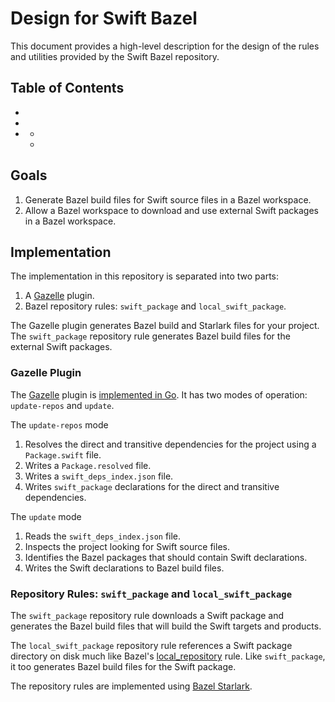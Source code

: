 # Design for Swift Bazel

This document provides a high-level description for the design of the rules and utilities provided
by the Swift Bazel repository.

## Table of Contents

<!-- MARKDOWN TOC: BEGIN -->
* [](#table-of-contents)
* [](#goals)
* [](#implementation)
  * [](#gazelle-plugin)
  * [](#repository-rules-swift_package-and-local_swift_package)
<!-- MARKDOWN TOC: END -->

## Goals

1. Generate Bazel build files for Swift source files in a Bazel workspace.
2. Allow a Bazel workspace to download and use external Swift packages in a Bazel workspace.

## Implementation

The implementation in this repository is separated into two parts:

1. A [Gazelle](https://github.com/bazelbuild/bazel-gazelle) plugin.
2. Bazel repository rules: `swift_package` and `local_swift_package`.

The Gazelle plugin generates Bazel build and Starlark files for your project. The `swift_package`
repository rule generates Bazel build files for the external Swift packages.

### Gazelle Plugin

The [Gazelle](https://github.com/bazelbuild/bazel-gazelle) plugin is [implemented in
Go](https://github.com/bazelbuild/bazel-gazelle/blob/master/extend.md). It has two modes of
operation: `update-repos` and `update`.

The `update-repos` mode 

1. Resolves the direct and transitive dependencies for the project using a `Package.swift` file.
2. Writes a `Package.resolved` file.
3. Writes a `swift_deps_index.json` file.
2. Writes `swift_package` declarations for the direct and transitive dependencies.

The `update` mode

1. Reads the `swift_deps_index.json` file.
2. Inspects the project looking for Swift source files.
3. Identifies the Bazel packages that should contain Swift declarations.
4. Writes the Swift declarations to Bazel build files.

### Repository Rules: `swift_package` and `local_swift_package`

The `swift_package` repository rule downloads a Swift package and generates the Bazel build files
that will build the Swift targets and products.

The `local_swift_package` repository rule references a Swift package directory on disk much like
Bazel's [local_repository](https://bazel.build/reference/be/workspace#local_repository) rule. Like
`swift_package`, it too generates Bazel build files for the Swift package.

The repository rules are implemented using [Bazel Starlark](https://bazel.build/rules/language).

